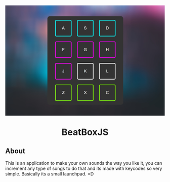<h1 align="center">
    <img alt="BeatBoxJS" title="#BeatBoxJS" src="./README/Home.jpg" width="700px" />
    <p>BeatBoxJS</p>
</h1>

##  About

This is an application to make your own sounds the way you like it, you can increment any type of songs to do that and its made with keycodes so very simple. Basically its a small launchpad. =D
